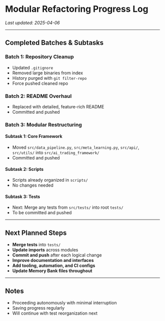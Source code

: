 # Modular Refactoring Progress Log

_Last updated: 2025-04-06_

---

## Completed Batches & Subtasks

### Batch 1: Repository Cleanup
- Updated `.gitignore`
- Removed large binaries from index
- History purged with `git filter-repo`
- Force pushed cleaned repo

### Batch 2: README Overhaul
- Replaced with detailed, feature-rich README
- Committed and pushed

### Batch 3: Modular Restructuring

#### Subtask 1: Core Framework
- Moved `src/data_pipeline.py`, `src/meta_learning.py`, `src/api/`, `src/utils/` into `src/ai_trading_framework/`
- Committed and pushed

#### Subtask 2: Scripts
- Scripts already organized in `scripts/`
- No changes needed

#### Subtask 3: Tests
- Next: Merge any tests from `src/tests/` into root `tests/`
- To be committed and pushed

---

## Next Planned Steps

- **Merge tests** into `tests/`
- **Update imports** across modules
- **Commit and push** after each logical change
- **Improve documentation and interfaces**
- **Add tooling, automation, and CI configs**
- **Update Memory Bank files throughout**

---

## Notes

- Proceeding autonomously with minimal interruption
- Saving progress regularly
- Will continue with test reorganization next